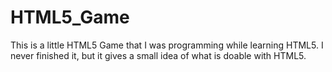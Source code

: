 # HTML5_Game
This is a little HTML5 Game that I was programming while learning HTML5. I never finished it, but it gives a small idea of what is doable with HTML5.
